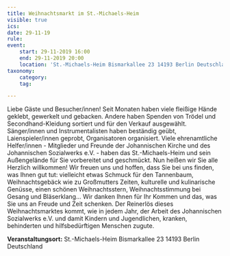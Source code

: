 ```yaml
---
title: Weihnachtsmarkt im St.-Michaels-Heim
visible: true
ics: 
date: 29-11-19
rule: 
event:
	start: 29-11-2019 16:00
	end: 29-11-2019 20:00
	location: 'St.-Michaels-Heim Bismarkallee 23 14193 Berlin Deutschland'
taxonomy:
	category: 
	tag: 

---
```

Liebe Gäste und Besucher/innen!
Seit Monaten haben viele fleißige Hände geklebt, gewerkelt und gebacken. Andere haben Spenden von Trödel und Secondhand-Kleidung sortiert und für den Verkauf ausgewählt. Sänger/innen und Instrumentalisten haben beständig geübt, Laienspieler/innen geprobt, Organisatoren organisiert.
Viele ehrenamtliche Helfer/innen - Mitglieder und Freunde der Johannischen Kirche und des Johannischen Sozialwerks e.V. - haben das St.-Michaels-Heim und sein Außengelände für Sie vorbereitet und geschmückt.
Nun heißen wir Sie alle Herzlich willkommen!
Wir freuen uns und hoffen, dass Sie bei uns finden, was Ihnen gut tut: vielleicht etwas Schmuck für den Tannenbaum, Weihnachtsgebäck wie zu Großmutters Zeiten, kulturelle und kulinarische Genüsse, einen schönen Weihnachtsstern, Weihnachtsstimmung bei Gesang und Bläserklang...
Wir danken Ihnen für Ihr Kommen und das, was Sie uns an Freude und Zeit schenken. Der Reinerlös dieses Weihnachtsmarktes kommt, wie in jedem Jahr, der Arbeit des Johannischen Sozialwerks e.V. und damit Kindern und Jugendlichen, kranken, behinderten und hilfsbedürftigen Menschen zugute.


**Veranstaltungsort:** St.-Michaels-Heim
Bismarkallee 23
14193 Berlin
Deutschland

